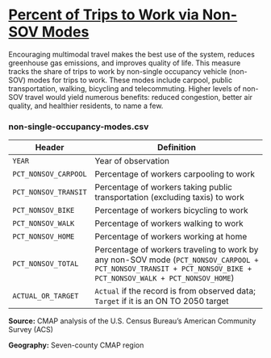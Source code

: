 # [Percent of Trips to Work via Non-SOV Modes](https://www.cmap.illinois.gov/2050/indicators/non-single-occupancy-modes)

Encouraging multimodal travel makes the best use of the system, reduces greenhouse gas emissions, and improves quality of life. This measure tracks the share of trips to work by non-single occupancy vehicle (non-SOV) modes for trips to work. These modes include carpool, public transportation, walking, bicycling and telecommuting. Higher levels of non-SOV travel would yield numerous benefits: reduced congestion, better air quality, and healthier residents, to name a few.

### non-single-occupancy-modes.csv

Header | Definition
-------|-----------
`YEAR` | Year of observation
`PCT_NONSOV_CARPOOL` | Percentage of workers carpooling to work
`PCT_NONSOV_TRANSIT` | Percentage of workers taking public transportation (excluding taxis) to work
`PCT_NONSOV_BIKE` | Percentage of workers bicycling to work
`PCT_NONSOV_WALK` | Percentage of workers walking to work
`PCT_NONSOV_HOME` | Percentage of workers working at home
`PCT_NONSOV_TOTAL` | Percentage of workers traveling to work by any non-SOV mode (`PCT_NONSOV_CARPOOL + PCT_NONSOV_TRANSIT + PCT_NONSOV_BIKE + PCT_NONSOV_WALK + PCT_NONSOV_HOME`)
`ACTUAL_OR_TARGET` | `Actual` if the record is from observed data; `Target` if it is an ON TO 2050 target

**Source:** CMAP analysis of the U.S. Census Bureau’s American Community Survey (ACS)

**Geography:** Seven-county CMAP region
